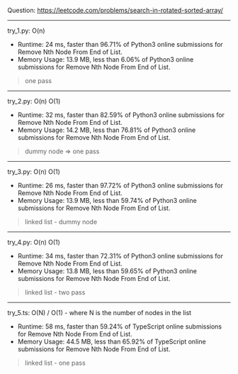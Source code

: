 Question: https://leetcode.com/problems/search-in-rotated-sorted-array/

---

try_1.py: O(n)

* Runtime: 24 ms, faster than 96.71% of Python3 online submissions for Remove Nth Node From End of List.
* Memory Usage: 13.9 MB, less than 6.06% of Python3 online submissions for Remove Nth Node From End of List.

> one pass

---

try_2.py: O(n) O(1)

* Runtime: 32 ms, faster than 82.59% of Python3 online submissions for Remove Nth Node From End of List.
* Memory Usage: 14.2 MB, less than 76.81% of Python3 online submissions for Remove Nth Node From End of List.

> dummy node => one pass

---

try_3.py: O(n) O(1)

* Runtime: 26 ms, faster than 97.72% of Python3 online submissions for Remove Nth Node From End of List.
* Memory Usage: 13.9 MB, less than 59.74% of Python3 online submissions for Remove Nth Node From End of List.            

> linked list - dummy node

---

try_4.py: O(n) O(1)

* Runtime: 34 ms, faster than 72.31% of Python3 online submissions for Remove Nth Node From End of List.
* Memory Usage: 13.8 MB, less than 59.65% of Python3 online submissions for Remove Nth Node From End of List.

> linked list - two pass

---

try_5.ts: O(N) / O(1) - where N is the number of nodes in the list

* Runtime: 58 ms, faster than 59.24% of TypeScript online submissions for Remove Nth Node From End of List.
* Memory Usage: 44.5 MB, less than 65.92% of TypeScript online submissions for Remove Nth Node From End of List.

> linked list - one pass
